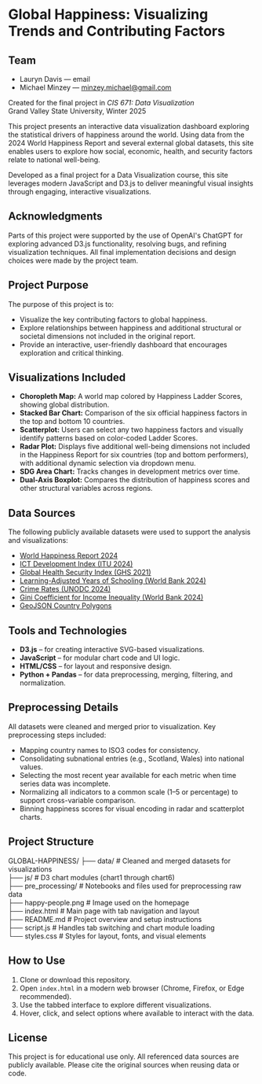 # Global Happiness: Visualizing Trends and Contributing Factors

## Team

- Lauryn Davis — email
- Michael Minzey — minzey.michael@gmail.com

Created for the final project in _CIS 671: Data Visualization_  
Grand Valley State University, Winter 2025

This project presents an interactive data visualization dashboard exploring the statistical drivers of happiness around the world. Using data from the 2024 World Happiness Report and several external global datasets, this site enables users to explore how social, economic, health, and security factors relate to national well-being.

Developed as a final project for a Data Visualization course, this site leverages modern JavaScript and D3.js to deliver meaningful visual insights through engaging, interactive visualizations.

## Acknowledgments

Parts of this project were supported by the use of OpenAI's ChatGPT for exploring advanced D3.js functionality, resolving bugs, and refining visualization techniques. All final implementation decisions and design choices were made by the project team.

## Project Purpose

The purpose of this project is to:

- Visualize the key contributing factors to global happiness.
- Explore relationships between happiness and additional structural or societal dimensions not included in the original report.
- Provide an interactive, user-friendly dashboard that encourages exploration and critical thinking.

## Visualizations Included

- **Choropleth Map:** A world map colored by Happiness Ladder Scores, showing global distribution.
- **Stacked Bar Chart:** Comparison of the six official happiness factors in the top and bottom 10 countries.
- **Scatterplot:** Users can select any two happiness factors and visually identify patterns based on color-coded Ladder Scores.
- **Radar Plot:** Displays five additional well-being dimensions not included in the Happiness Report for six countries (top and bottom performers), with additional dynamic selection via dropdown menu.
- **SDG Area Chart:** Tracks changes in development metrics over time.
- **Dual-Axis Boxplot:** Compares the distribution of happiness scores and other structural variables across regions.

## Data Sources

The following publicly available datasets were used to support the analysis and visualizations:

- [World Happiness Report 2024](https://worldhappiness.report/)
- [ICT Development Index (ITU 2024)](https://www.itu.int/hub/publication/D-IND-ICT_MDD-2024-3/)
- [Global Health Security Index (GHS 2021)](https://www.ghsindex.org/)
- [Learning-Adjusted Years of Schooling (World Bank 2024)](https://ourworldindata.org/grapher/learning-adjusted-years-of-school-lays?time=latest)
- [Crime Rates (UNODC 2024)](https://dataunodc.un.org/)
- [Gini Coefficient for Income Inequality (World Bank 2024)](https://data.worldbank.org/indicator/SI.POV.GINI)
- [GeoJSON Country Polygons](https://geojson-maps.ash.ms/)

## Tools and Technologies

- **D3.js** – for creating interactive SVG-based visualizations.
- **JavaScript** – for modular chart code and UI logic.
- **HTML/CSS** – for layout and responsive design.
- **Python + Pandas** – for data preprocessing, merging, filtering, and normalization.

## Preprocessing Details

All datasets were cleaned and merged prior to visualization. Key preprocessing steps included:

- Mapping country names to ISO3 codes for consistency.
- Consolidating subnational entries (e.g., Scotland, Wales) into national values.
- Selecting the most recent year available for each metric when time series data was incomplete.
- Normalizing all indicators to a common scale (1–5 or percentage) to support cross-variable comparison.
- Binning happiness scores for visual encoding in radar and scatterplot charts.

## Project Structure

GLOBAL-HAPPINESS/
├── data/ # Cleaned and merged datasets for visualizations  
├── js/ # D3 chart modules (chart1 through chart6)  
├── pre_processing/ # Notebooks and files used for preprocessing raw data  
├── happy-people.png # Image used on the homepage  
├── index.html # Main page with tab navigation and layout  
├── README.md # Project overview and setup instructions  
├── script.js # Handles tab switching and chart module loading  
└── styles.css # Styles for layout, fonts, and visual elements

## How to Use

1. Clone or download this repository.
2. Open `index.html` in a modern web browser (Chrome, Firefox, or Edge recommended).
3. Use the tabbed interface to explore different visualizations.
4. Hover, click, and select options where available to interact with the data.

## License

This project is for educational use only. All referenced data sources are publicly available. Please cite the original sources when reusing data or code.
